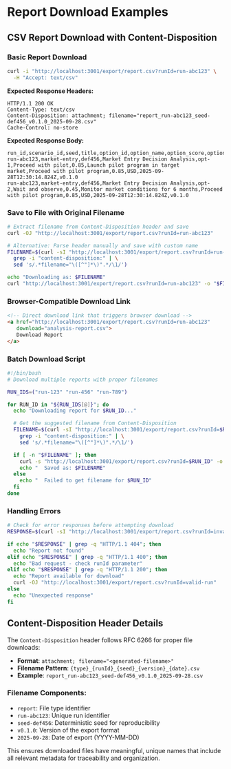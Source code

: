 # Report Download Examples

## CSV Report Download with Content-Disposition

### Basic Report Download
```bash
curl -i "http://localhost:3001/export/report.csv?runId=run-abc123" \
  -H "Accept: text/csv"
```

**Expected Response Headers:**
```http
HTTP/1.1 200 OK
Content-Type: text/csv
Content-Disposition: attachment; filename="report_run-abc123_seed-def456_v0.1.0_2025-09-28.csv"
Cache-Control: no-store
```

**Expected Response Body:**
```csv
run_id,scenario_id,seed,title,option_id,option_name,option_score,option_description,primary_recommendation,confidence,currency,timestamp,version
run-abc123,market-entry,def456,Market Entry Decision Analysis,opt-1,Proceed with pilot,0.85,Launch pilot program in target market,Proceed with pilot program,0.85,USD,2025-09-28T12:30:14.824Z,v0.1.0
run-abc123,market-entry,def456,Market Entry Decision Analysis,opt-2,Wait and observe,0.45,Monitor market conditions for 6 months,Proceed with pilot program,0.85,USD,2025-09-28T12:30:14.824Z,v0.1.0
```

### Save to File with Original Filename
```bash
# Extract filename from Content-Disposition header and save
curl -OJ "http://localhost:3001/export/report.csv?runId=run-abc123"

# Alternative: Parse header manually and save with custom name
FILENAME=$(curl -sI "http://localhost:3001/export/report.csv?runId=run-abc123" | \
  grep -i "content-disposition:" | \
  sed 's/.*filename="\([^"]*\)".*/\1/')

echo "Downloading as: $FILENAME"
curl "http://localhost:3001/export/report.csv?runId=run-abc123" -o "$FILENAME"
```

### Browser-Compatible Download Link
```html
<!-- Direct download link that triggers browser download -->
<a href="http://localhost:3001/export/report.csv?runId=run-abc123"
   download="analysis-report.csv">
   Download Report
</a>
```

### Batch Download Script
```bash
#!/bin/bash
# Download multiple reports with proper filenames

RUN_IDS=("run-123" "run-456" "run-789")

for RUN_ID in "${RUN_IDS[@]}"; do
  echo "Downloading report for $RUN_ID..."

  # Get the suggested filename from Content-Disposition
  FILENAME=$(curl -sI "http://localhost:3001/export/report.csv?runId=$RUN_ID" | \
    grep -i "content-disposition:" | \
    sed 's/.*filename="\([^"]*\)".*/\1/')

  if [ -n "$FILENAME" ]; then
    curl -s "http://localhost:3001/export/report.csv?runId=$RUN_ID" -o "$FILENAME"
    echo "  Saved as: $FILENAME"
  else
    echo "  Failed to get filename for $RUN_ID"
  fi
done
```

### Handling Errors
```bash
# Check for error responses before attempting download
RESPONSE=$(curl -sI "http://localhost:3001/export/report.csv?runId=invalid-run")

if echo "$RESPONSE" | grep -q "HTTP/1.1 404"; then
  echo "Report not found"
elif echo "$RESPONSE" | grep -q "HTTP/1.1 400"; then
  echo "Bad request - check runId parameter"
elif echo "$RESPONSE" | grep -q "HTTP/1.1 200"; then
  echo "Report available for download"
  curl -OJ "http://localhost:3001/export/report.csv?runId=valid-run"
else
  echo "Unexpected response"
fi
```

## Content-Disposition Header Details

The `Content-Disposition` header follows RFC 6266 for proper file downloads:

- **Format**: `attachment; filename="<generated-filename>"`
- **Filename Pattern**: `{type}_{runId}_{seed}_{version}_{date}.csv`
- **Example**: `report_run-abc123_seed-def456_v0.1.0_2025-09-28.csv`

### Filename Components:
- `report`: File type identifier
- `run-abc123`: Unique run identifier
- `seed-def456`: Deterministic seed for reproducibility
- `v0.1.0`: Version of the export format
- `2025-09-28`: Date of export (YYYY-MM-DD)

This ensures downloaded files have meaningful, unique names that include all relevant metadata for traceability and organization.
